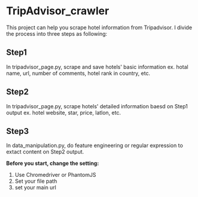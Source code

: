# TripAdvisor_crawler
This project can help you scrape hotel information from Tripadvisor. I divide the process into three steps as following:
## Step1
 In tripadvisor_page.py, scrape and save hotels' basic information ex. hotal name, url, number of comments, hotel rank in country, etc. 
## Step2
 In tripadvisor_page.py, scrape hotels' detailed information baesd on Step1 output ex. hotel website, star, price, latlon, etc.
## Step3
 In data_manipulation.py, do feature engineering or regular expression to extact content on Step2 output.
 
**Before you start, change the setting:**
1. Use Chromedriver or PhantomJS
2. Set your file path
3. set your main url
 
 
